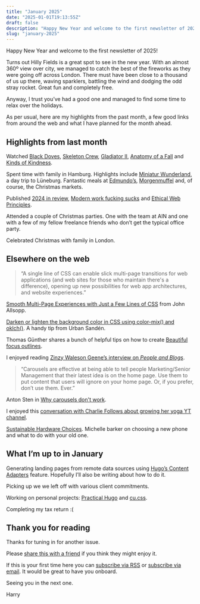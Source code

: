 ```yaml
---
title: "January 2025"
date: "2025-01-01T19:13:55Z"
draft: false
description: "Happy New Year and welcome to the first newsletter of 2025!"
slug: "january-2025"
---
```


Happy New Year and welcome to the first newsletter of 2025!

Turns out Hilly Fields is a great spot to see in the new year. With an almost 360º view over city, we managed to catch the best of the fireworks as they were going off across London. There must have been close to a thousand of us up there, waving sparklers, battling the wind and dodging the odd stray rocket. Great fun and completely free.  

Anyway, I trust you’ve had a good one and managed to find some time to relax over the holidays. 

As per usual, here are my highlights from the past month, a few good links from around the web and what I have planned for the month ahead.

## Highlights from last month

Watched [Black Doves](https://www.imdb.com/title/tt27995113/), [Skeleton Crew](https://www.imdb.com/title/tt20600980/), [Gladiator II](https://www.imdb.com/title/tt9218128/), [Anatomy of a Fall](https://www.imdb.com/title/tt17009710/) and [Kinds of Kindness](https://www.imdb.com/title/tt22408160/).

Spent time with family in Hamburg. Highlights include [Miniatur Wunderland](https://www.miniatur-wunderland.de/), a day trip to Lüneburg. Fantastic meals at [Edmundo’s](https://bigsquadra.com/restaurants/edmondo-hamburg/), [Morgenmuffel](https://www.instagram.com/morgenmuffelhamburg/) and, of course, the Christmas markets.

Published [2024 in review](/writing/2024-review/), [Modern work fucking sucks](/links/modern-work-fucking-sucks/) and [Ethical Web Principles](/links/ethical-web-principles/).

Attended a couple of Christmas parties. One with the team at AIN and one with a few of my fellow freelance friends who don’t get the typical office party.

Celebrated Christmas with family in London.

## Elsewhere on the web

> “A single line of CSS can enable slick multi-page transitions for web applications (and web sites for those who maintain there's a difference), opening up new possibilities for web app architectures, and website experiences.”

[Smooth Multi-Page Experiences with Just a Few Lines of CSS](https://htmhell.dev/adventcalendar/2024/3/) from John Allsopp.

[Darken or lighten the background color in CSS using color-mix() and oklch()](https://urre.me/writings/darken-or-lighten-background-color-in-css/). A handy tip from Urban Sandén.

Thomas Günther shares a bunch of helpful tips on how to create [Beautiful focus outlines](https://medienbaecker.com/articles/focus-outlines).

I enjoyed reading [Zinzy Waleson Geene’s interview on *People and Blogs*](https://manuelmoreale.com/pb-zinzy).

> “Carousels are effective at being able to tell people Marketing/Senior Management that their latest idea is on the home page. Use them to put content that users will ignore on your home page. Or, if you prefer, don’t use them. Ever.”

Anton Sten in [Why carousels don't work](https://www.antonsten.com/articles/why-carousels-dont-work/).

I enjoyed this [conversation with Charlie Follows about growing her yoga YT channel](https://youtu.be/b1OgR49G4FI?si=s1CkZ7yCP1iaCazO).

[Sustainable Hardware Choices](https://css-irl.info/sustainable-hardware-choices/). Michelle barker on choosing a new phone and what to do with your old one.

## What I’m up to in January

Generating landing pages from remote data sources using [Hugo’s Content Adapters](https://gohugo.io/content-management/content-adapters/) feature. Hopefully I’ll also be writing about how to do it.

Picking up we we left off with various client commitments.

Working on personal projects: [Practical Hugo](https://practicalhugo.com/) and [cu.css](https://cu.harrycresswell.com/).

Completing my tax return :\(

## Thank you for reading

Thanks for tuning in for another issue.

Please [share this with a friend](https://harrycresswell.com/newsletter/january-2025) if you think they might enjoy it.

If this is your first time here you can [subscribe via RSS](https://harrycresswell.com/feeds/) or [subscribe via email](https://harrycresswell.us14.list-manage.com/subscribe/post?u=4e8fba8d0ab4a857159c0104e&id=d6ad2b65ca). It would be great to have you onboard.

Seeing you in the next one.

Harry
